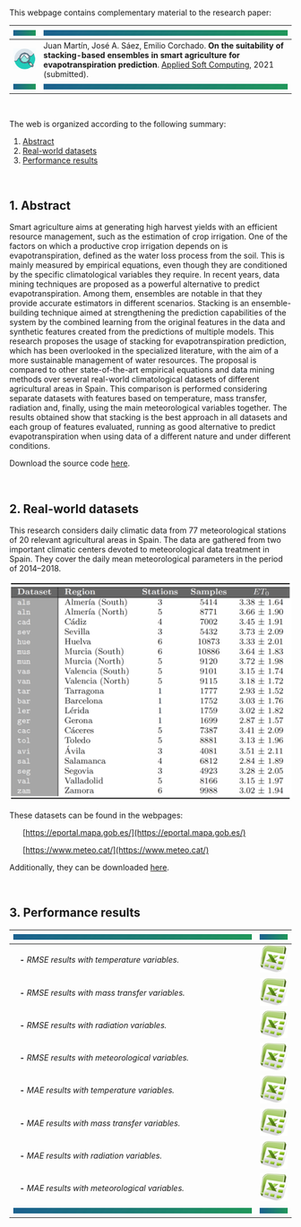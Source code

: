 <br>

This webpage contains complementary material to the research paper:

| <a href="#img1"><img src="bannercolor.jpg" width="100" height="10"></a>| <a href="#img1"><img src="bannercolor.jpg" width="750" height="10"></a>|
|:---|:---|
|<a href="#img1"><img src="icon-research.jpg" width="150"></a>|Juan Martín, José A. Sáez, Emilio Corchado. **On the suitability of stacking-based ensembles in smart agriculture for evapotranspiration prediction**. [Applied Soft Computing](https://www.journals.elsevier.com/applied-soft-computing), 2021 (submitted).|
| <a href="#img1"><img src="bannercolor.jpg" width="100" height="10"></a>| <a href="#img1"><img src="bannercolor.jpg" width="750" height="10"></a>|

<br>

The web is organized according to the following summary:

1. [Abstract](#Abstract)
2. [Real-world datasets](#Datasets)
3. [Performance results](#Performance)

<br>
 
## <a name="Abstract"></a> 1. Abstract
Smart agriculture aims at generating high harvest yields with an efficient resource management, such as the estimation of crop irrigation. One of the factors on which a productive crop irrigation depends on is evapotranspiration, defined as the water loss process from the soil. This is mainly measured by empirical equations, even though they are conditioned by the specific climatological variables they require. In recent years, data mining techniques are proposed as a powerful alternative to predict evapotranspiration. Among them, ensembles are notable in that they provide accurate estimators in different scenarios. Stacking is an ensemble-building technique aimed at strengthening the prediction capabilities of the system by the combined learning from the original features in the data and synthetic features created from the predictions of multiple models. This research proposes the usage of stacking for evapotranspiration prediction, which has been overlooked in the specialized literature, with the aim of a more sustainable management of water resources. The proposal is compared to other state-of-the-art empirical equations and data mining methods over several real-world climatological datasets of different agricultural areas in Spain. This comparison is performed considering separate datasets with features based on temperature, mass transfer, radiation and, finally, using the main meteorological variables together. The results obtained show that stacking is the best approach in all datasets and each group of features evaluated, running as good alternative to predict evapotranspiration when using data of a different nature and under different conditions.

Download the source code [here](https://raw.github.com/juanmartinsantos/et0stacking/master/docs/code.zip).

<br>
 
 
## <a name="Datasets"></a> 2. Real-world datasets
This research considers daily climatic data from 77 meteorological stations of 20 relevant agricultural areas in Spain. The data are gathered from two important climatic centers devoted to meteorological data treatment in Spain. They cover the daily mean meteorological parameters in the period of 2014–2018.

<center>
<a href="#img2"><img src="sb_datasets.png" width="600"></a>
</center>

These datasets can be found in the webpages:

&nbsp;&nbsp;&nbsp;&nbsp;&nbsp;&nbsp;[https://eportal.mapa.gob.es/](https://eportal.mapa.gob.es/)

&nbsp;&nbsp;&nbsp;&nbsp;&nbsp;&nbsp;[https://www.meteo.cat/](https://www.meteo.cat/)

Additionally, they can be downloaded [here](https://raw.github.com/juanmartinsantos/et0stacking/master/docs/datasets.zip).

<br>

## <a name="Performance"></a> 3. Performance results

|<a href="#img1"><img src="bannercolor.jpg" width="750" height="10"></a>|<a href="#img1"><img src="bannercolor.jpg" width="100" height="10"></a>|
|:---|:---:|
|&nbsp;&nbsp;&nbsp;**-** *RMSE results with temperature variables.* | [<img src="icon-excel.png" width="50">](https://raw.github.com/juanmartinsantos/et0stacking/master/docs/temperature.xlsx)|
|&nbsp;&nbsp;&nbsp;**-** *RMSE results with mass transfer variables.* | [<img src="icon-excel.png" width="50">](https://raw.github.com/juanmartinsantos/et0stacking/master/docs/mass.xlsx)|
|&nbsp;&nbsp;&nbsp;**-** *RMSE results with radiation variables.* | [<img src="icon-excel.png" width="50">](https://raw.github.com/juanmartinsantos/et0stacking/master/docs/radiation.xlsx)|
|&nbsp;&nbsp;&nbsp;**-** *RMSE results with meteorological variables.* | [<img src="icon-excel.png" width="50">](https://raw.github.com/juanmartinsantos/et0stacking/master/docs/meteorological.xlsx)|
|&nbsp;&nbsp;&nbsp;**-** *MAE results with temperature variables.* | [<img src="icon-excel.png" width="50">](https://raw.github.com/juanmartinsantos/et0stacking/master/docs/temperature_MAE.xls)|
|&nbsp;&nbsp;&nbsp;**-** *MAE results with mass transfer variables.* | [<img src="icon-excel.png" width="50">](https://raw.github.com/juanmartinsantos/et0stacking/master/docs/mass_MAE.xls)|
|&nbsp;&nbsp;&nbsp;**-** *MAE results with radiation variables.* | [<img src="icon-excel.png" width="50">](https://raw.github.com/juanmartinsantos/et0stacking/master/docs/Radiation_MAE.xls)|
|&nbsp;&nbsp;&nbsp;**-** *MAE results with meteorological variables.* | [<img src="icon-excel.png" width="50">](https://raw.github.com/juanmartinsantos/et0stacking/master/docs/meteorological_MAE.xls)|
|<a href="#img1"><img src="bannercolor.jpg" width="750" height="10"></a>|<a href="#img1"><img src="bannercolor.jpg" width="100" height="10"></a>|
